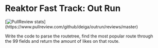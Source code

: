 # Reaktor Fast Track: Out Run
[![PullReview stats](https://www.pullreview.com/github/deiga/outrun/badges/master.svg?)](https://www.pullreview.com/github/deiga/outrun/reviews/master)

Write the code to parse the routetree, find the most popular route through the 99 fields and return the amount of likes on that route.

